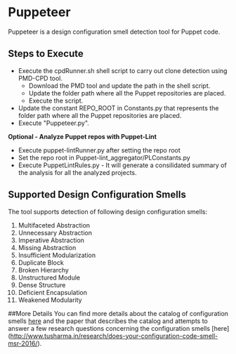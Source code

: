 # Puppeteer
Puppeteer is a design configuration smell detection tool for Puppet code.

## Steps to Execute
* Execute the cpdRunner.sh shell script to carry out clone detection using PMD-CPD tool. 
    * Download the PMD tool and update the path in the shell script. 
    * Update the folder path where all the Puppet repositories are placed. 
    * Execute the script. 
* Update the constant REPO_ROOT in Constants.py that represents the folder path where all the Puppet repositories are placed.
* Execute "Puppeteer.py".

**Optional - Analyze Puppet repos with Puppet-Lint**

* Execute puppet-lintRunner.py after setting the repo root
* Set the repo root in Puppet-lint_aggregator/PLConstants.py
* Execute PuppetLintRules.py - It will generate a consilidated summary of the analysis for all the analyzed projects.

## Supported Design Configuration Smells
The tool supports detection of following design configuration smells:

1. Multifaceted Abstraction
2. Unnecessary Abstraction
3. Imperative Abstraction
4. Missing Abstraction
5. Insufficient Modularization
6. Duplicate Block
7. Broken Hierarchy
8. Unstructured Module
9. Dense Structure
10. Deficient Encapsulation
11. Weakened Modularity

##More Details
You can find more details about the catalog of configuration smells [here](http://www.tusharma.in/research/a-catalog-of-configuration-smells/) and the paper that describes the catalog and attempts to answer a few research questions concerning the configuration smells [here] (http://www.tusharma.in/research/does-your-configuration-code-smell-msr-2016/).


